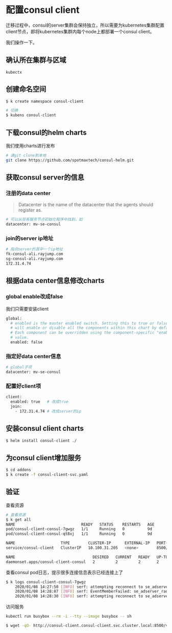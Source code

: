 # 配置consul client

迁移过程中，consul的server集群会保持独立，所以需要为kubernetes集群配置client节点，即将kubernetes集群内每个node上都部署一个consul client。

我们操作一下。

## 确认所在集群与区域

```text
kubectx
```

## 创建命名空间

```bash
$ k create namespace consul-client

# 切换
$ kubens consul-client
```

## 下载consul的helm charts

我们使用charts进行发布

```bash
# 请git clone到本地
git clone https://github.com/spotmaxtech/consul-helm.git
```

## 获取consul server的信息

### 注册的data center

> Datacenter is the name of the datacenter that the agents should register as.

```bash
# 可以从现有服务节点初始化程序中找到，如
datacenter: mv-se-consul
```

### join的server ip地址

```bash
# 指向server的其中一个ip地址
fk-consul-ali.rayjump.com
sg-consul-ali.rayjump.com
172.31.4.74
```

## 根据data center信息修改charts

### global enable改成false

我们只需要安装client

```bash
global:
  # enabled is the master enabled switch. Setting this to true or false
  # will enable or disable all the components within this chart by default.
  # Each component can be overridden using the component-specific "enabled"
  # value.
  enabled: false
```

### 指定好data center信息

```bash
# global子项
datacenter: mv-se-consul
```

### 配置好client项

```bash
client:
  enabled: true   # 改成true
  join:
    - 172.31.4.74 # 改成server的ip
```

## 安装consul client charts

```bash
$ helm install consul-client ./
```

## 为consul client增加服务

```bash
$ cd addons
$ k create -f consul-client-svc.yaml
```

## 验证

查看资源

```bash
# 查看资源
$ k get all
NAME                             READY   STATUS    RESTARTS   AGE
pod/consul-client-consul-7gwgz   1/1     Running   0          9d
pod/consul-client-consul-qt8xj   1/1     Running   0          9d

NAME                    TYPE        CLUSTER-IP      EXTERNAL-IP   PORT(S)    AGE
service/consul-client   ClusterIP   10.100.31.205   <none>        8500/TCP   2m54s

NAME                                  DESIRED   CURRENT   READY   UP-TO-DATE   AVAILABLE   NODE SELECTOR   AGE
daemonset.apps/consul-client-consul   2         2         2       2            2           <none>          9d
```

查看consul pod日志，提示很多连接信息表示已经连接上了

```bash
$ k logs consul-client-consul-7gwgz
    2020/01/08 14:27:50 [INFO] serf: attempting reconnect to se_adserver_online:52.78.188.59 172.31.16.87:8301
    2020/01/08 14:28:07 [INFO] serf: EventMemberFailed: se_adserver_rankerv2:13.209.13.28 172.31.2.43
    2020/01/08 14:28:30 [INFO] serf: attempting reconnect to se_adserver_online:54.180.9.218 172.31.8.31:8301
```

访问服务

```bash
kubectl run busybox --rm -i --tty --image busybox -- sh

$ wget -qO- http://consul-client.consul-client.svc.cluster.local:8500/v1/catalog/nodes
```

